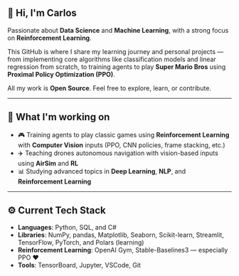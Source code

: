 ## 👋 Hi, I'm Carlos

Passionate about **Data Science** and **Machine Learning**, with a strong focus on **Reinforcement Learning**.

This GitHub is where I share my learning journey and personal projects — from implementing core algorithms like classification models and linear regression from scratch, to training agents to play **Super Mario Bros** using **Proximal Policy Optimization (PPO)**.

All my work is **Open Source**. Feel free to explore, learn, or contribute.

---

## 🧠 What I'm working on

- 🎮 Training agents to play classic games using **Reinforcement Learning** with **Computer Vision** inputs (PPO, CNN policies, frame stacking, etc.)
- ✈️ Teaching drones autonomous navigation with vision-based inputs using **AirSim** and **RL**
- 📊 Studying advanced topics in **Deep Learning**, **NLP**, and **Reinforcement Learning**

---

## ⚙️ Current Tech Stack

- **Languages**: Python, SQL, and C#
- **Libraries**: NumPy, pandas, Matplotlib, Seaborn, Scikit-learn, Streamlit, TensorFlow, PyTorch, and Polars (learning)
- **Reinforcement Learning**: OpenAI Gym, Stable-Baselines3 — especially PPO ❤️
- **Tools**: TensorBoard, Jupyter, VSCode, Git
